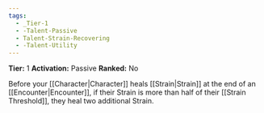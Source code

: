 ```yaml
---
tags:
  - _Tier-1
  - -Talent-Passive
  - Talent-Strain-Recovering
  - -Talent-Utility
---
```

**Tier:** 1
**Activation:** Passive
**Ranked:** No

Before your [[Character|Character]] heals [[Strain|Strain]] at the end of an [[Encounter|Encounter]], if their Strain is more than half of their [[Strain Threshold]], they heal two additional Strain.